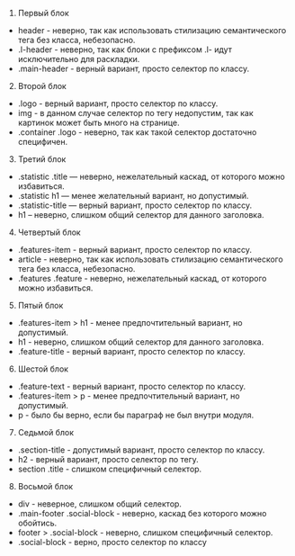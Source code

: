 1. Первый блок
 - header - неверно, так как использовать стилизацию семантического тега без класса, небезопасно.
 - .l-header - неверно, так как блоки с префиксом .l- идут исключительно для раскладки.
 - .main-header - верный вариант, просто селектор по классу.

2. Второй блок
 - .logo - верный вариант, просто селектор по классу.
 - img - в данном случае селектор по тегу недопустим, так как картинок может быть много на странице.
 - .container .logo - неверно, так как такой селектор достаточно специфичен.

3. Третий блок
 - .statistic .title — неверно, нежелательный каскад, от которого можно избавиться.
 - .statistic h1 — менее желательный вариант, но допустимый.
 - .statistic-title — верный вариант, просто селектор по классу.
 - h1 – неверно, слишком общий селектор для данного заголовка.

4. Четвертый блок
 - .features-item - верный вариант, просто селектор по классу.
 - article - неверно, так как использовать стилизацию семантического тега без класса, небезопасно.
 - .features .feature - неверно, нежелательный каскад, от которого можно избавиться.

5. Пятый блок
 - .features-item > h1 - менее предпочтительный вариант, но допустимый.
 - h1 - неверно, слишком общий селектор для данного заголовка.
 - .feature-title - верный вариант, просто селектор по классу.

6. Шестой блок
 - .feature-text - верный вариант, просто селектор по классу.
 - .features-item > p - менее предпочтительный вариант, но допустимый.
 - p - было бы верно, если бы параграф не был внутри модуля.

7. Седьмой блок
 - .section-title - допустимый вариант, просто селектор по классу.
 - h2 - верный вариант, просто селектор по тегу.
 - section .title - слишком специфичный селектор.

8. Восьмой блок
 - div - неверное, слишком общий селектор.
 - .main-footer .social-block - неверно, каскад без которого можно обойтись.
 - footer > .social-block - неверно, слишком специфичный селектор.
 - .social-block - верно, просто селектор по классу
